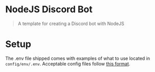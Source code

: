 # NodeJS Discord Bot

> A template for creating a Discord bot with NodeJS

# Setup

The .env file shipped comes with examples of what to use located in `config/env/.env`. Acceptable config files follow [this format](https://github.com/bkeepers/dotenv#what-other-env-files-can-i-use).
